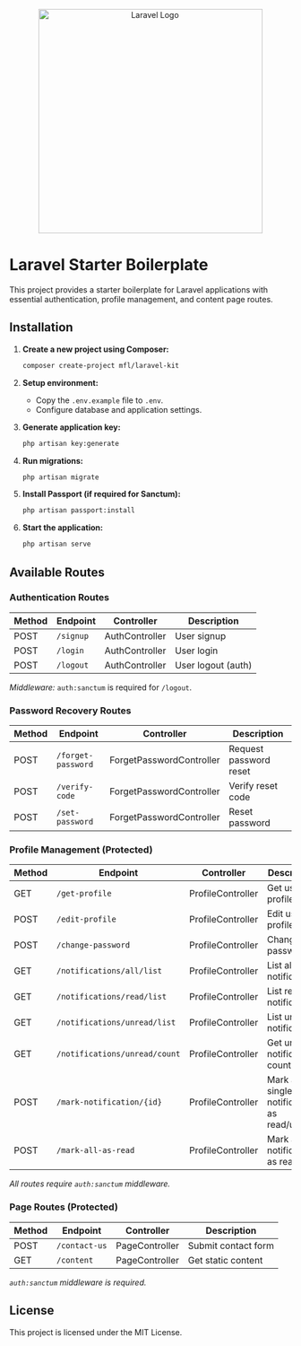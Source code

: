 <p align="center"><a href="https://laravel.com" target="_blank"><img src="https://raw.githubusercontent.com/laravel/art/master/logo-lockup/5%20SVG/2%20CMYK/1%20Full%20Color/laravel-logolockup-cmyk-red.svg" width="400" alt="Laravel Logo"></a></p>

# Laravel Starter Boilerplate

This project provides a starter boilerplate for Laravel applications with essential authentication, profile management, and content page routes.

## Installation

1. **Create a new project using Composer:**
   ```bash
   composer create-project mfl/laravel-kit
   ```

2. **Setup environment:**
   - Copy the `.env.example` file to `.env`.
   - Configure database and application settings.

3. **Generate application key:**
   ```bash
   php artisan key:generate
   ```

4. **Run migrations:**
   ```bash
   php artisan migrate
   ```

5. **Install Passport (if required for Sanctum):**
   ```bash
   php artisan passport:install
   ```

6. **Start the application:**
   ```bash
   php artisan serve
   ```

## Available Routes

### Authentication Routes

| Method | Endpoint     | Controller    | Description           |
|--------|--------------|---------------|-----------------------|
| POST   | `/signup`    | AuthController | User signup           |
| POST   | `/login`     | AuthController | User login            |
| POST   | `/logout`    | AuthController | User logout (auth)    |

*Middleware:* `auth:sanctum` is required for `/logout`.

### Password Recovery Routes

| Method | Endpoint         | Controller         | Description                |
|--------|------------------|--------------------|----------------------------|
| POST   | `/forget-password`| ForgetPasswordController | Request password reset  |
| POST   | `/verify-code`    | ForgetPasswordController | Verify reset code       |
| POST   | `/set-password`   | ForgetPasswordController | Reset password          |

### Profile Management (Protected)

| Method | Endpoint                       | Controller       | Description                       |
|--------|--------------------------------|------------------|-----------------------------------|
| GET    | `/get-profile`                 | ProfileController | Get user profile                  |
| POST   | `/edit-profile`                | ProfileController | Edit user profile                 |
| POST   | `/change-password`            | ProfileController | Change password                   |
| GET    | `/notifications/all/list`      | ProfileController | List all notifications            |
| GET    | `/notifications/read/list`     | ProfileController | List read notifications           |
| GET    | `/notifications/unread/list`   | ProfileController | List unread notifications         |
| GET    | `/notifications/unread/count`  | ProfileController | Get unread notification count     |
| POST   | `/mark-notification/{id}`      | ProfileController | Mark a single notification as read/unread|
| POST   | `/mark-all-as-read`            | ProfileController | Mark all notifications as read    |

*All routes require `auth:sanctum` middleware.*

### Page Routes (Protected)

| Method | Endpoint      | Controller    | Description         |
|--------|---------------|---------------|---------------------|
| POST   | `/contact-us` | PageController | Submit contact form |
| GET    | `/content`    | PageController | Get static content  |

*`auth:sanctum` middleware is required.*

## License

This project is licensed under the MIT License.

